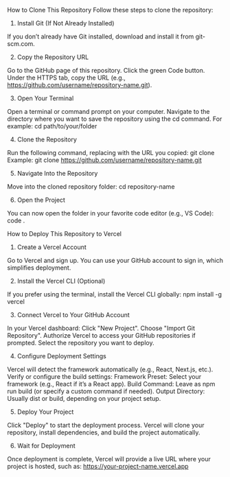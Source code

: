 How to Clone This Repository
Follow these steps to clone the repository:

1. Install Git (If Not Already Installed)

If you don’t already have Git installed, download and install it from git-scm.com.

2. Copy the Repository URL

Go to the GitHub page of this repository.
Click the green Code button.
Under the HTTPS tab, copy the URL (e.g., https://github.com/username/repository-name.git).

3. Open Your Terminal

Open a terminal or command prompt on your computer.
Navigate to the directory where you want to save the repository using the cd command. For example:
cd path/to/your/folder

4. Clone the Repository

Run the following command, replacing <repository-url> with the URL you copied:
git clone <repository-url>
Example:
git clone https://github.com/username/repository-name.git

5. Navigate Into the Repository

Move into the cloned repository folder:
cd repository-name

6. Open the Project

You can now open the folder in your favorite code editor (e.g., VS Code):
code .

How to Deploy This Repository to Vercel

1. Create a Vercel Account

Go to Vercel and sign up.
You can use your GitHub account to sign in, which simplifies deployment.

2. Install the Vercel CLI (Optional)

If you prefer using the terminal, install the Vercel CLI globally:
npm install -g vercel

3. Connect Vercel to Your GitHub Account

In your Vercel dashboard:
Click "New Project".
Choose "Import Git Repository".
Authorize Vercel to access your GitHub repositories if prompted.
Select the repository you want to deploy.

4. Configure Deployment Settings

Vercel will detect the framework automatically (e.g., React, Next.js, etc.).
Verify or configure the build settings:
Framework Preset: Select your framework (e.g., React if it’s a React app).
Build Command: Leave as npm run build (or specify a custom command if needed).
Output Directory: Usually dist or build, depending on your project setup.

5. Deploy Your Project

Click "Deploy" to start the deployment process.
Vercel will clone your repository, install dependencies, and build the project automatically.

6. Wait for Deployment

Once deployment is complete, Vercel will provide a live URL where your project is hosted, such as:
https://your-project-name.vercel.app
